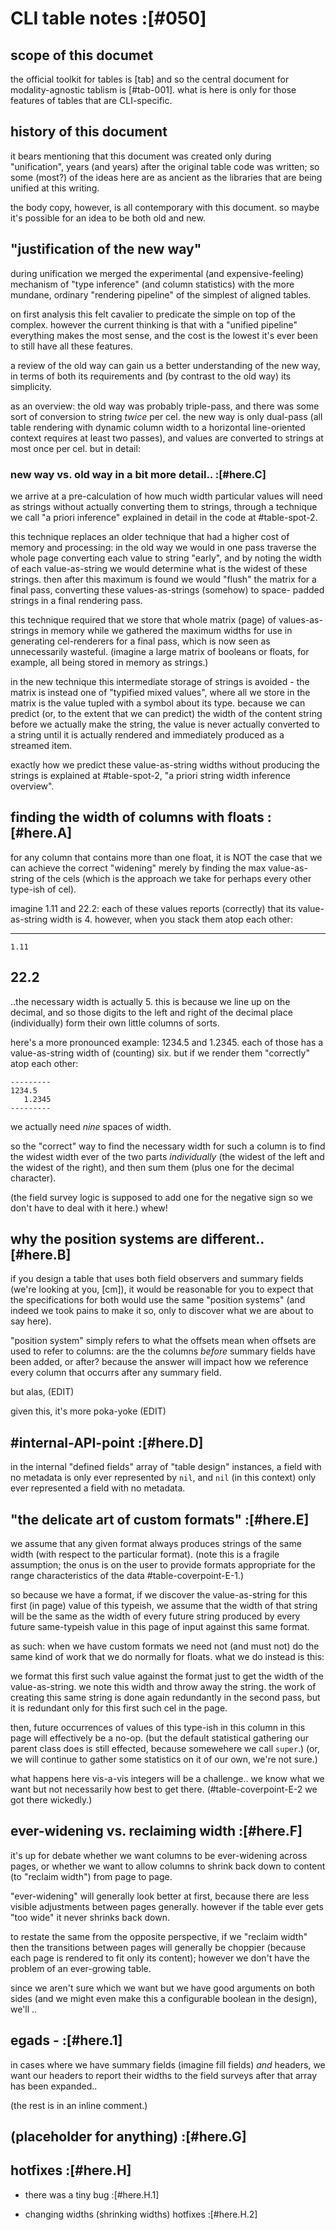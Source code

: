 # CLI table notes :[#050]

## scope of this documet

the official toolkit for tables is [tab] and so the central document
for modality-agnostic tablism is [#tab-001]. what is here is only for
those features of tables that are CLI-specific.




## history of this document

it bears mentioning that this document was created only during
"unification", years (and years) after the original table code was
written; so some (most?) of the ideas here are as ancient as the libraries
that are being unified at this writing.

the body copy, however, is all contemporary with this document. so maybe
it's possible for an idea to be both old and new.




## "justification of the new way"

during unification we merged the experimental (and expensive-feeling)
mechanism of "type inference" (and column statistics) with the more
mundane, ordinary "rendering pipeline" of the simplest of aligned tables.

on first analysis this felt cavalier to predicate the simple on top of
the complex. however the current thinking is that with a "unified pipeline"
everything makes the most sense, and the cost is the lowest it's ever been
to still have all these features.

a review of the old way can gain us a better understanding of the new way,
in terms of both its requirements and (by contrast to the old way) its
simplicity.

as an overview: the old way was probably triple-pass, and there was some
sort of conversion to string *twice* per cel. the new way is only dual-pass
(all table rendering with dynamic column width to a horizontal line-oriented
context requires at least two passes), and values are converted to strings
at most once per cel. but in detail:



### new way vs. old way in a bit more detail.. :[#here.C]

we arrive at a pre-calculation of how much width particular
values will need as strings without actually converting them
to strings, through a technique we call "a priori inference"
explained in detail in the code at #table-spot-2.

this technique replaces an older technique that had a higher
cost of memory and processing: in the old way we would in one
pass traverse the whole page converting each value to string
"early", and by noting the width of each value-as-string we
would determine what is the widest of these strings. then after
this maximum is found we would "flush" the matrix for a final
pass, converting these values-as-strings (somehow) to space-
padded strings in a final rendering pass.

this technique required that we store that whole matrix (page)
of values-as-strings in memory while we gathered the maximum
widths for use in generating cel-renderers for a final pass,
which is now seen as unnecessarily wasteful. (imagine a large
matrix of booleans or floats, for example, all being stored
in memory as strings.)

in the new technique this intermediate storage of strings is
avoided - the matrix is instead one of "typified mixed values",
where all we store in the matrix is the value tupled with a
symbol about its type. because we can predict (or, to the extent
that we can predict) the width of the content string before we
actually make the string, the value is never actually converted
to a string until it is actually rendered and immediately
produced as a streamed item.

exactly how we predict these value-as-string widths without
producing the strings is explained at #table-spot-2,
"a priori string width inference overview".




## finding the width of columns with floats :[#here.A]

for any column that contains more than one float, it is NOT the
case that we can achieve the correct "widening" merely by
finding the max value-as-string of the cels (which is the
approach we take for perhaps every other type-ish of cel).

imagine 1.11 and 22.2: each of these values reports (correctly)
that its value-as-string width is 4. however, when you stack
them atop each other:

   -----
    1.11
   22.2
   -----

..the necessary width is actually 5. this is because we line
up on the decimal, and so those digits to the left and right
of the decimal place (individually) form their own little
columns of sorts.

here's a more pronounced example: 1234.5 and 1.2345. each of
those has a value-as-string width of (counting) six. but if
we render them "correctly" atop each other:

    ---------
    1234.5
       1.2345
    ---------

we actually need *nine* spaces of width.

so the "correct" way to find the necessary width for such a
column is to find the widest width ever of the two parts
*individually* (the widest of the left and the widest of the
right), and then sum them (plus one for the decimal character).

(the field survey logic is supposed to add one for the negative
sign so we don't have to deal with it here.) whew!




## why the position systems are different.. [#here.B]

if you design a table that uses both field observers and summary
fields (we're looking at you, [cm]), it would be reasonable for
you to expect that the specifications for both would use the same
"position systems" (and indeed we took pains to make it so, only
to discover what we are about to say here).

"position system" simply refers to what the offsets mean when
offsets are used to refer to columns: are the the columns *before*
summary fields have been added, or after? because the answer will
impact how we reference every column that occurrs after any
summary field.

but alas, (EDIT)

given this, it's more poka-yoke (EDIT)




## #internal-API-point :[#here.D]

in the internal "defined fields" array of "table design" instances,
a field with no metadata is only ever represented by `nil`, and `nil`
(in this context) only ever represented a field with no metadata.




## "the delicate art of custom formats" :[#here.E]

we assume that any given format always produces strings of the
same width (with respect to the particular format). (note this
is a fragile assumption; the onus is on the user to provide
formats appropriate for the range characteristics of the data
 #table-coverpoint-E-1.)

so because we have a format, if we discover the value-as-string
for this first (in page) value of this typeish, we assume that
the width of that string will be the same as the width of every
future string produced by every future same-typeish value in
this page of input against this same format.

as such: when we have custom formats we need not (and must not)
do the same kind of work that we do normally for floats. what we
do instead is this:

we format this first such value against the format just to get
the width of the value-as-string. we note this width and throw
away the string. the work of creating this same string is done
again redundantly in the second pass, but it is redundant only
for this first such cel in the page.

then, future occurrences of values of this type-ish in this
column in this page will effectively be a no-op. (but the
default statistical gathering our parent class does is still
effected, because somewehere we call `super`.) (or, we will
continue to gather some statistics on it of our own, we're
not sure.)

what happens here vis-a-vis integers will be a challenge..
we know what we want but not necessarily how best to get there.
(#table-coverpoint-E-2 we got there wickedly.)




## ever-widening vs. reclaiming width :[#here.F]

it's up for debate whether we want columns to be ever-widening
across pages, or whether we want to allow columns to shrink
back down to content (to "reclaim width") from page to page.

"ever-widening" will generally look better at first, because there
are less visible adjustments between pages generally. however
if the table ever gets "too wide" it never shrinks back down.

to restate the same from the opposite perspective, if we
"reclaim width" then the transitions between pages will generally
be choppier (because each page is rendered to fit only its
content); however we don't have the problem of an ever-growing
table.

since we aren't sure which we want but we have good arguments
on both sides (and we might even make this a configurable boolean
in the design), we'll ..




## egads - :[#here.1]

in cases where we have summary fields (imagine fill fields) *and*
headers, we want our headers to report their widths to the field
surveys after that array has been expanded..

(the rest is in an inline comment.)




## (placeholder for anything) :[#here.G]




## hotfixes :[#here.H]

  - there was a tiny bug :[#here.H.1]

  - changing widths (shrinking widths) hotfixes :[#here.H.2]
